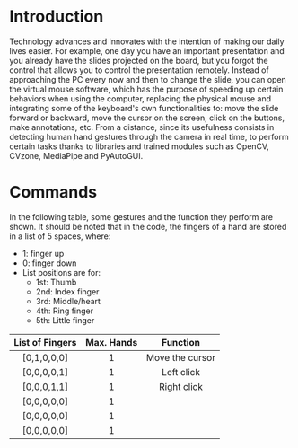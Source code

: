 # Introduction

Technology advances and innovates with the intention of making our daily lives easier. For example, one day you have an important presentation and you already have the slides projected on the board, but you forgot the control that allows you to control the presentation remotely. Instead of approaching the PC every now and then to change the slide, you can open the virtual mouse software, which has the purpose of speeding up certain behaviors when using the computer, replacing the physical mouse and integrating some of the keyboard's own functionalities to: move the slide forward or backward, move the cursor on the screen, click on the buttons, make annotations, etc. From a distance, since its usefulness consists in detecting human hand gestures through the camera in real time, to perform certain tasks thanks to libraries and trained modules such as OpenCV, CVzone, MediaPipe and PyAutoGUI.

# Commands

In the following table, some gestures and the function they perform are shown. It should be noted that in the code, the fingers of a hand are stored in a list of 5 spaces, where:
- 1: finger up
- 0: finger down
- List positions are for:
  - 1st: Thumb
  - 2nd: Index finger
  - 3rd: Middle/heart
  - 4th: Ring finger
  - 5th: Little finger

List of Fingers|Max. Hands|Function|
|:----:|:----:|:----:|
[0,1,0,0,0]|1|Move the cursor|
[0,0,0,0,1]|1|Left click|
[0,0,0,1,1]|1|Right click|
[0,0,0,0,0]|1| |
[0,0,0,0,0]|1| |
[0,0,0,0,0]|1| |

